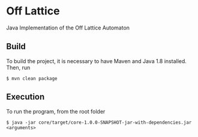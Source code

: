 # Off Lattice
Java Implementation of the Off Lattice Automaton
## Build
To build the project, it is necessary to have Maven and Java 1.8 installed.
Then, run

    $ mvn clean package
    
## Execution
To run the program, from the root folder

    $ java -jar core/target/core-1.0.0-SNAPSHOT-jar-with-dependencies.jar <arguments>


